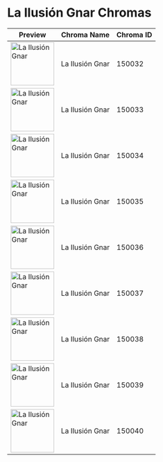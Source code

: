 # La Ilusión Gnar Chromas

| Preview | Chroma Name | Chroma ID |
|---|---|---|
| <img src='https://raw.communitydragon.org/latest/plugins/rcp-be-lol-game-data/global/default/v1/champion-chroma-images/150/150032.png' alt='La Ilusión Gnar' width='100'> | La Ilusión Gnar | 150032 |
| <img src='https://raw.communitydragon.org/latest/plugins/rcp-be-lol-game-data/global/default/v1/champion-chroma-images/150/150033.png' alt='La Ilusión Gnar' width='100'> | La Ilusión Gnar | 150033 |
| <img src='https://raw.communitydragon.org/latest/plugins/rcp-be-lol-game-data/global/default/v1/champion-chroma-images/150/150034.png' alt='La Ilusión Gnar' width='100'> | La Ilusión Gnar | 150034 |
| <img src='https://raw.communitydragon.org/latest/plugins/rcp-be-lol-game-data/global/default/v1/champion-chroma-images/150/150035.png' alt='La Ilusión Gnar' width='100'> | La Ilusión Gnar | 150035 |
| <img src='https://raw.communitydragon.org/latest/plugins/rcp-be-lol-game-data/global/default/v1/champion-chroma-images/150/150036.png' alt='La Ilusión Gnar' width='100'> | La Ilusión Gnar | 150036 |
| <img src='https://raw.communitydragon.org/latest/plugins/rcp-be-lol-game-data/global/default/v1/champion-chroma-images/150/150037.png' alt='La Ilusión Gnar' width='100'> | La Ilusión Gnar | 150037 |
| <img src='https://raw.communitydragon.org/latest/plugins/rcp-be-lol-game-data/global/default/v1/champion-chroma-images/150/150038.png' alt='La Ilusión Gnar' width='100'> | La Ilusión Gnar | 150038 |
| <img src='https://raw.communitydragon.org/latest/plugins/rcp-be-lol-game-data/global/default/v1/champion-chroma-images/150/150039.png' alt='La Ilusión Gnar' width='100'> | La Ilusión Gnar | 150039 |
| <img src='https://raw.communitydragon.org/latest/plugins/rcp-be-lol-game-data/global/default/v1/champion-chroma-images/150/150040.png' alt='La Ilusión Gnar' width='100'> | La Ilusión Gnar | 150040 |
